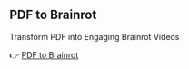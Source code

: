 ## PDF to Brainrot

Transform PDF into Engaging Brainrot Videos

👉 [PDF to Brainrot](https://pdftobrainrot-56b.pages.dev/)

